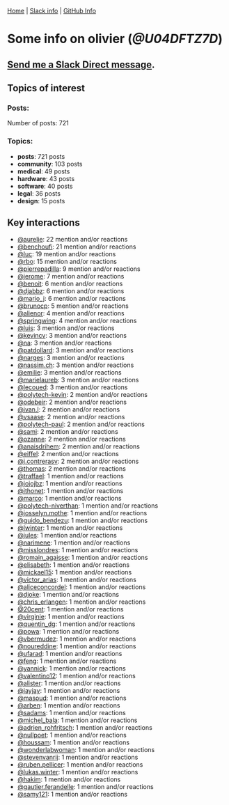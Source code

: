 [Home](https://kelu124.github.io/echommunity/) | [Slack info](https://kelu124.github.io/echommunity/) | [GitHub Info](https://kelu124.github.io/echommunity/github.html)

# Some info on __olivier__ (_@U04DFTZ7D_)


## [Send me a Slack Direct message](https://echopen.slack.com/messages/@olivier/).

## Topics of interest

### Posts: 

Number of posts: 721

### Topics:

* __posts__: 721 posts
* __community__: 103 posts
* __medical__: 49 posts
* __hardware__: 43 posts
* __software__: 40 posts
* __legal__: 36 posts
* __design__: 15 posts

## Key interactions 

* [@aurelie](./U37GZRZU6.md): 22 mention and/or reactions
* [@benchoufi](./U0B47KC3S.md): 21 mention and/or reactions
* [@luc](./U0AAL4W13.md): 19 mention and/or reactions
* [@rbo](./U38HVMZ6K.md): 15 mention and/or reactions
* [@pierrepadilla](./U2X419KJS.md): 9 mention and/or reactions
* [@jerome](./U07UEJC2H.md): 7 mention and/or reactions
* [@benoit](./U0GMX7QUB.md): 6 mention and/or reactions
* [@djabbz](./U2PFHNN3C.md): 6 mention and/or reactions
* [@mario_j](./U32UWGGN9.md): 6 mention and/or reactions
* [@brunocp](./U33817K25.md): 5 mention and/or reactions
* [@alienor](./U1N5Q9334.md): 4 mention and/or reactions
* [@springwing](./U3267ST8C.md): 4 mention and/or reactions
* [@luis](./U34231VFH.md): 3 mention and/or reactions
* [@kevincv](./U3BAH0X62.md): 3 mention and/or reactions
* [@na](./U07SNUM7F.md): 3 mention and/or reactions
* [@patdollard](./U3B1RKVSP.md): 3 mention and/or reactions
* [@narges](./U4DFR8RN3.md): 3 mention and/or reactions
* [@nassim.ch](./U1NM17NHF.md): 3 mention and/or reactions
* [@emilie](./U0FN1B8KD.md): 3 mention and/or reactions
* [@marielaureb](./U3T7KBEMV.md): 3 mention and/or reactions
* [@lecoued](./U3QGT3Q74.md): 3 mention and/or reactions
* [@polytech-kevin](./U41ATL4EM.md): 2 mention and/or reactions
* [@odebeir](./U2V03QR8E.md): 2 mention and/or reactions
* [@ivan.l](./U3CDR25JP.md): 2 mention and/or reactions
* [@vsaase](./U3S1G3AE8.md): 2 mention and/or reactions
* [@polytech-paul](./U421EN2RG.md): 2 mention and/or reactions
* [@sami](./U2MF267L2.md): 2 mention and/or reactions
* [@ozanne](./U0DRKLMS4.md): 2 mention and/or reactions
* [@anaisdrihem](./U2M9XDS5N.md): 2 mention and/or reactions
* [@eiffel](./U3GHS132Q.md): 2 mention and/or reactions
* [@j.contrerasv](./U336DPZV4.md): 2 mention and/or reactions
* [@thomas](./U2Q4137LL.md): 2 mention and/or reactions
* [@traffael](./U3RKUJHHS.md): 1 mention and/or reactions
* [@jojojbz](./U1DGN6S80.md): 1 mention and/or reactions
* [@ithonet](./U2QMN3L1F.md): 1 mention and/or reactions
* [@marco](./U3WNEB55H.md): 1 mention and/or reactions
* [@polytech-niverthan](./U41AB163S.md): 1 mention and/or reactions
* [@josselyn.mothe](./U3XHSAQHE.md): 1 mention and/or reactions
* [@guido_bendezu](./U38JDLY2E.md): 1 mention and/or reactions
* [@lwinter](./U33KM85FA.md): 1 mention and/or reactions
* [@jules](./U3ML4L01Z.md): 1 mention and/or reactions
* [@narimene](./U1NTT0ZPH.md): 1 mention and/or reactions
* [@misslondres](./U3ZUEAS4C.md): 1 mention and/or reactions
* [@romain_agaisse](./U2NAWHM9N.md): 1 mention and/or reactions
* [@elisabeth](./U3V5J2BEZ.md): 1 mention and/or reactions
* [@mickael15](./U3TUWV3SQ.md): 1 mention and/or reactions
* [@victor_arias](./U32FZ0QLX.md): 1 mention and/or reactions
* [@aliceconcordel](./U3BN2NTFU.md): 1 mention and/or reactions
* [@djoke](./U07SS18MT.md): 1 mention and/or reactions
* [@chris_erlangen](./U3PC2A4GZ.md): 1 mention and/or reactions
* [@20cent](./U0GN7EB32.md): 1 mention and/or reactions
* [@virginie](./U13UA10KS.md): 1 mention and/or reactions
* [@quentin_dg](./U2UU194RZ.md): 1 mention and/or reactions
* [@powa](./U4CAG5ZFW.md): 1 mention and/or reactions
* [@vbermudez](./U3210MXC5.md): 1 mention and/or reactions
* [@noureddine](./U38TWKY9Y.md): 1 mention and/or reactions
* [@ufarad](./U0HF2S3QX.md): 1 mention and/or reactions
* [@feng](./U1G9KDFNE.md): 1 mention and/or reactions
* [@yannick](./U04CV54A4.md): 1 mention and/or reactions
* [@valentino12](./U3GV4N878.md): 1 mention and/or reactions
* [@alister](./U4J138ZTL.md): 1 mention and/or reactions
* [@jayjay](./U42P4AT7Z.md): 1 mention and/or reactions
* [@masoud](./U3PLYAJPJ.md): 1 mention and/or reactions
* [@arben](./U3Q46QRHU.md): 1 mention and/or reactions
* [@sadams](./U2V0F9YAK.md): 1 mention and/or reactions
* [@michel_bala](./U0LPTV0Q4.md): 1 mention and/or reactions
* [@adrien_rohfritsch](./U2PTWF6SX.md): 1 mention and/or reactions
* [@nullpoet](./U4HTG04JW.md): 1 mention and/or reactions
* [@houssam](./U2Y7FPEUB.md): 1 mention and/or reactions
* [@wonderlabwoman](./U3Y501Y8G.md): 1 mention and/or reactions
* [@stevenvanrij](./U3QS683R6.md): 1 mention and/or reactions
* [@ruben.pellicer](./U32V2JWFJ.md): 1 mention and/or reactions
* [@lukas.winter](./U352MKG4V.md): 1 mention and/or reactions
* [@hakim](./U0HN7G093.md): 1 mention and/or reactions
* [@gautier.ferandelle](./U0PKUKHPC.md): 1 mention and/or reactions
* [@samy121](./U1G9AEN7L.md): 1 mention and/or reactions
